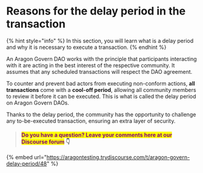 # Reasons for the delay period in the transaction

{% hint style="info" %}
In this section, you will learn what is a delay period and why it is necessary to execute a transaction.
{% endhint %}

An Aragon Govern DAO works with the principle that participants interacting with it are acting in the best interest of the respective community. It assumes that any scheduled transactions will respect the DAO agreement.

To counter and prevent bad actors from executing non-conform actions, **all transactions** come with a **cool-off period**, allowing all community members to review it before it can be executed. This is what is called the delay period on Aragon Govern DAOs.

Thanks to the delay period, the community has the opportunity to challenge any to-be-executed transaction, ensuring an extra layer of security.&#x20;



> #### <mark style="color:purple;">Do you have a question? Leave your comments here at our Discourse forum</mark> 👇

{% embed url="https://aragontesting.trydiscourse.com/t/aragon-govern-delay-period/48" %}

